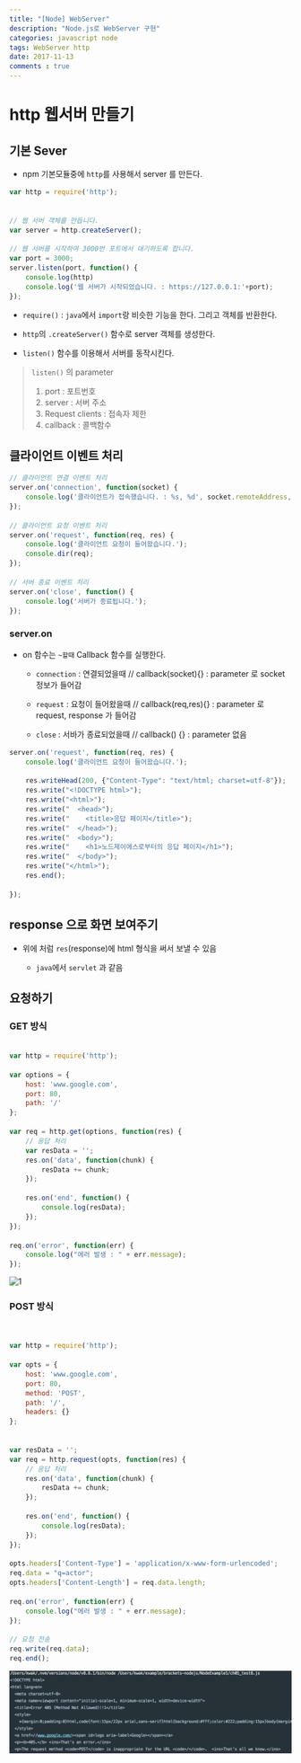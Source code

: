 ```yaml
---
title: "[Node] WebServer"
description: "Node.js로 WebServer 구현"
categories: javascript node 
tags: WebServer http 
date: 2017-11-13
comments : true
---
```



# http 웹서버 만들기

## 기본 Sever

* npm 기본모듈중에 `http`를 사용해서 server 를 만든다.

```javascript
var http = require('http');


// 웹 서버 객체를 만듭니다.
var server = http.createServer();

// 웹 서버를 시작하여 3000번 포트에서 대기하도록 합니다.
var port = 3000;
server.listen(port, function() {
    console.log(http)
	console.log('웹 서버가 시작되었습니다. : https://127.0.0.1:'+port);
});
```
* `require()` : `java`에서 `import`랑 비슷한 기능을 한다. 그리고 객체를 반환한다.

* `http`의 `.createServer()` 함수로 server 객체를 생성한다.

* `listen()` 함수를 이용해서 서버를 동작시킨다.

>    `listen()` 의 parameter
> 
>    1. port                : 포트번호
>    2. server              : 서버 주소
>    3. Request clients     : 접속자 제한
>    4. callback            : 콜백함수

## 클라이언트 이벤트 처리

```javascript
// 클라이언트 연결 이벤트 처리
server.on('connection', function(socket) {
	console.log('클라이언트가 접속했습니다. : %s, %d', socket.remoteAddress, socket.remotePort);
});

// 클라이언트 요청 이벤트 처리
server.on('request', function(req, res) {
	console.log('클라이언트 요청이 들어왔습니다.');
	console.dir(req);
});

// 서버 종료 이벤트 처리
server.on('close', function() {
	console.log('서버가 종료됩니다.');
});
```
### server.on

 * on 함수는 `~할때` Callback 함수를 실행한다.
 
    * `connection` : 연결되었을때 // callback(socket){} : parameter 로 socket 정보가 들어감
    
    * `request` : 요청이 들어왔을때 // callback(req,res){} : parameter 로 request, response 가 들어감
    
    * `close` : 서바가 종료되었을때 // callback() {} : parameter 없음
    
```javascript
server.on('request', function(req, res) {
	console.log('클라이언트 요청이 들어왔습니다.');
	
	res.writeHead(200, {"Content-Type": "text/html; charset=utf-8"});
	res.write("<!DOCTYPE html>");
	res.write("<html>");
	res.write("  <head>");
	res.write("    <title>응답 페이지</title>");
	res.write("  </head>");
	res.write("  <body>");
	res.write("    <h1>노드제이에스로부터의 응답 페이지</h1>");
	res.write("  </body>");
	res.write("</html>");
	res.end();
	  
});
```
## response 으로 화면 보여주기

* 위에 처럼 `res`(response)에 html 형식을 써서 보낼 수 있음 

    * `java`에서 `servlet` 과 같음


## 요청하기

### GET 방식
```javascript

var http = require('http');

var options = {
    host: 'www.google.com',
    port: 80,
    path: '/'
};

var req = http.get(options, function(res) {
    // 응답 처리
    var resData = '';
    res.on('data', function(chunk) {
    	resData += chunk;
    });
    
    res.on('end', function() {
	    console.log(resData);
	});
});

req.on('error', function(err) {
    console.log("에러 발생 : " + err.message);
});

````
![1](/assets/images/[node]webserver/1.png)


### POST 방식

```javascript


var http = require('http');

var opts = {
    host: 'www.google.com',
    port: 80,
    method: 'POST',
    path: '/',
    headers: {}
};


var resData = '';
var req = http.request(opts, function(res) {
	// 응답 처리
	res.on('data', function(chunk) {
		resData += chunk;
	});
	
	res.on('end', function() {
		console.log(resData);
	});
});

opts.headers['Content-Type'] = 'application/x-www-form-urlencoded';
req.data = "q=actor";
opts.headers['Content-Length'] = req.data.length;

req.on('error', function(err) {
    console.log("에러 발생 : " + err.message);
});

// 요청 전송
req.write(req.data);
req.end();

```
![2](/assets/images/[node]webserver/2.png)


